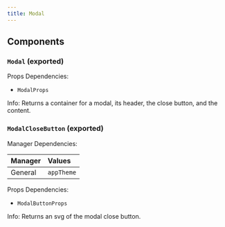 ```yaml
---
title: Modal
---
```


## Components

### `Modal` (exported)

Props Dependencies:
- `ModalProps`

Info: Returns a container for a modal, its header, the close button, and the content.

### `ModalCloseButton` (exported)

Manager Dependencies:

| Manager | Values                                                          |
| :--- | :------------------------------------------------------------------- |
| General | `appTheme`

Props Dependencies:
- `ModalButtonProps`

Info: Returns an svg of the modal close button.